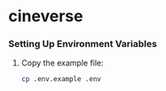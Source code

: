 # cineverse

### Setting Up Environment Variables

1. Copy the example file:
   ```bash
   cp .env.example .env
   ```
